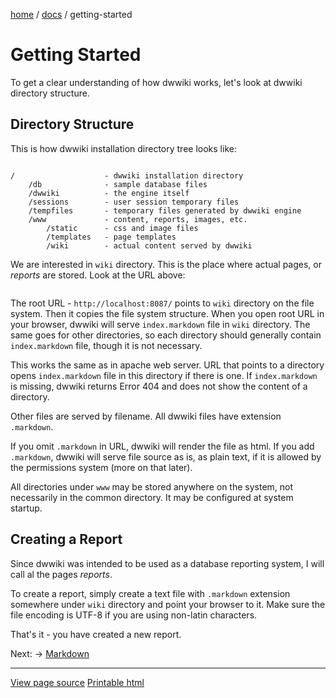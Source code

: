 [home](/) /
[docs](/docs/) /
getting-started  

Getting Started
===============

To get a clear understanding of how dwwiki works, let's look
at dwwiki directory structure.

Directory Structure
---------------------

This is how dwwiki installation directory tree looks like:

<div class="colored-code">
<code>
/                    - dwwiki installation directory
    /db              - sample database files
    /dwwiki          - the engine itself
    /sessions        - user session temporary files
    /tempfiles       - temporary files generated by dwwiki engine
    /www             - content, reports, images, etc.
        /static      - css and image files
        /templates   - page templates
        /wiki        - actual content served by dwwiki
</code>
</div>

We are interested in `wiki` directory. This is the place where
actual pages, or *reports* are stored. Look at the URL above:

```http://localhost:8087/docs/getting-started
```

The root URL - `http://localhost:8087/` points to `wiki` directory
on the file system. Then it copies the file system structure.
When you open root URL in your browser,
dwwiki will serve `index.markdown` file in `wiki` directory.
The same goes for other directories, so each directory should generally
contain `index.markdown` file, though it is not necessary.

This works the same as in apache web server. URL that points to a directory
opens `index.markdown` file in this directory if there is one.
If `index.markdown` is missing, dwwiki returns Error 404 and does not
show the content of a directory.

Other files are served by filename. All dwwiki files have extension `.markdown`.

If you omit `.markdown` in URL, dwwiki will render the file as html.
If you add `.markdown`, dwwiki will serve file source as is, as plain text, if
it is allowed by the permissions system (more on that later).

All directories under `www` may be stored anywhere on the system, not necessarily
in the common directory. It may be configured at system startup.

Creating a Report
-----------------

Since dwwiki was intended to be used as a database reporting system,
I will call al the pages *reports*.

To create a report, simply create a text file with `.markdown` extension
somewhere under `wiki` directory and point your browser to it.
Make sure the file encoding is UTF-8 if you are using non-latin characters.

That's it - you have created a new report.

Next: -> [Markdown](markdown)

----------------------------------------------------------------------

[View page source](getting-started.markdown)
[Printable html](?action=printable)
